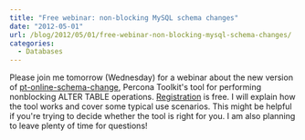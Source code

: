 ```yaml
---
title: "Free webinar: non-blocking MySQL schema changes"
date: "2012-05-01"
url: /blog/2012/05/01/free-webinar-non-blocking-mysql-schema-changes/
categories:
  - Databases
---
```

Please join me tomorrow (Wednesday) for a webinar about the new version of [pt-online-schema-change][1], Percona Toolkit's tool for performing nonblocking ALTER TABLE operations. [Registration][2] is free. I will explain how the tool works and cover some typical use scenarios. This might be helpful if you're trying to decide whether the tool is right for you. I am also planning to leave plenty of time for questions!

 [1]: http://www.percona.com/doc/percona-toolkit/2.1/pt-online-schema-change.html
 [2]: http://www.percona.com/webinars/2012-05-02-zero-downtime-schema-changes-in-mysql/
